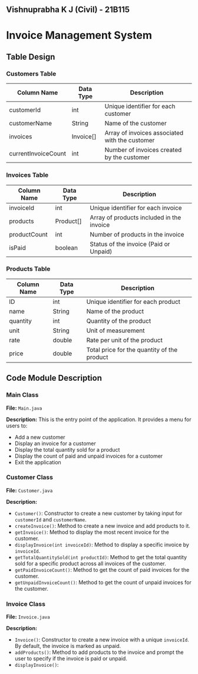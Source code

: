 ## Vishnuprabha K J (Civil) - 21B115

# Invoice Management System

## Table Design

### Customers Table

| Column Name         | Data Type   | Description               |
|---------------------|-------------|---------------------------|
| customerId          | int         | Unique identifier for each customer |
| customerName        | String      | Name of the customer      |
| invoices            | Invoice[]   | Array of invoices associated with the customer |
| currentInvoiceCount | int         | Number of invoices created by the customer |

### Invoices Table

| Column Name    | Data Type   | Description               |
|----------------|-------------|---------------------------|
| invoiceId      | int         | Unique identifier for each invoice |
| products       | Product[]   | Array of products included in the invoice |
| productCount   | int         | Number of products in the invoice |
| isPaid         | boolean     | Status of the invoice (Paid or Unpaid) |

### Products Table

| Column Name    | Data Type   | Description               |
|----------------|-------------|---------------------------|
| ID             | int         | Unique identifier for each product |
| name           | String      | Name of the product       |
| quantity       | int         | Quantity of the product   |
| unit           | String      | Unit of measurement       |
| rate           | double      | Rate per unit of the product |
| price          | double      | Total price for the quantity of the product |

## Code Module Description

### Main Class

**File:** `Main.java`

**Description:** This is the entry point of the application. It provides a menu for users to:
- Add a new customer
- Display an invoice for a customer
- Display the total quantity sold for a product
- Display the count of paid and unpaid invoices for a customer
- Exit the application

### Customer Class

**File:** `Customer.java`

**Description:**
- `Customer()`: Constructor to create a new customer by taking input for `customerId` and `customerName`.
- `createInvoice()`: Method to create a new invoice and add products to it.
- `getInvoice()`: Method to display the most recent invoice for the customer.
- `displayInvoice(int invoiceId)`: Method to display a specific invoice by `invoiceId`.
- `getTotalQuantitySold(int productId)`: Method to get the total quantity sold for a specific product across all invoices of the customer.
- `getPaidInvoiceCount()`: Method to get the count of paid invoices for the customer.
- `getUnpaidInvoiceCount()`: Method to get the count of unpaid invoices for the customer.

### Invoice Class

**File:** `Invoice.java`

**Description:**
- `Invoice()`: Constructor to create a new invoice with a unique `invoiceId`. By default, the invoice is marked as unpaid.
- `addProducts()`: Method to add products to the invoice and prompt the user to specify if the invoice is paid or unpaid.
- `displayInvoice()`:
